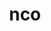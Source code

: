 ---
title: "nco"
layout: cache
categories: [package, develop]
meta: {"compilers": ["cce@18.0.0", "gcc@11.4.0", "intel-oneapi-compilers@2025.1.0"], "num_specs": 48, "num_specs_by_stack": {"e4s": 9, "e4s-cray-rhel": 18, "e4s-neoverse-v2": 10, "e4s-oneapi": 11, "root": 48}, "oss": ["rhel8", "ubuntu22.04"], "platforms": ["linux"], "stacks": ["e4s", "e4s-cray-rhel", "e4s-neoverse-v2", "e4s-oneapi", "root"], "targets": ["neoverse_v2", "x86_64_v3"], "versions": ["5.3.3"]}
spec_details: [{"compiler": "gcc@11.4.0", "hash": "2njid45baons4wzysqe4wydac2ray2gp", "os": "ubuntu22.04", "platform": "linux", "size": "-", "stacks": ["e4s-neoverse-v2", "root"], "target": "neoverse_v2", "variants": ["build_system=autotools", "~doc", "+openmp"], "versions": ["5.3.3"]}, {"compiler": "cce@18.0.0", "hash": "2ywzqyxiis7gmoy5orpy6o72cbcusaus", "os": "rhel8", "platform": "linux", "size": "-", "stacks": ["e4s-cray-rhel", "root"], "target": "x86_64_v3", "variants": ["build_system=autotools", "~doc", "+openmp"], "versions": ["5.3.3"]}, {"compiler": "gcc@11.4.0", "hash": "3dadqffwdxgy442jl4papbsocdqtocaq", "os": "ubuntu22.04", "platform": "linux", "size": "-", "stacks": ["e4s-neoverse-v2", "root"], "target": "neoverse_v2", "variants": ["build_system=autotools", "~doc", "+openmp"], "versions": ["5.3.3"]}, {"compiler": "gcc@11.4.0", "hash": "4fpisbtmuaccv5q6iif6v4vcyvc7q475", "os": "ubuntu22.04", "platform": "linux", "size": "-", "stacks": ["e4s", "root"], "target": "x86_64_v3", "variants": ["build_system=autotools", "~doc", "+openmp"], "versions": ["5.3.3"]}, {"compiler": "intel-oneapi-compilers@2025.1.0", "hash": "4revf7mdio4nenc5ns5zzhlabwzg3qyr", "os": "ubuntu22.04", "platform": "linux", "size": "-", "stacks": ["e4s-oneapi", "root"], "target": "x86_64_v3", "variants": ["build_system=autotools", "~doc", "+openmp"], "versions": ["5.3.3"]}, {"compiler": "intel-oneapi-compilers@2025.1.0", "hash": "4ugjdnyz2v33iavvj2umcamqvp64gwhg", "os": "ubuntu22.04", "platform": "linux", "size": "-", "stacks": ["e4s-oneapi", "root"], "target": "x86_64_v3", "variants": ["build_system=autotools", "~doc", "+openmp"], "versions": ["5.3.3"]}, {"compiler": "gcc@11.4.0", "hash": "52d3jyqdgozfq4nkpmkqcoy7zfid7avw", "os": "ubuntu22.04", "platform": "linux", "size": "-", "stacks": ["e4s", "root"], "target": "x86_64_v3", "variants": ["build_system=autotools", "~doc", "+openmp"], "versions": ["5.3.3"]}, {"compiler": "cce@18.0.0", "hash": "5pqza27kkyuju7ertm753pc555ny55re", "os": "rhel8", "platform": "linux", "size": "-", "stacks": ["e4s-cray-rhel", "root"], "target": "x86_64_v3", "variants": ["build_system=autotools", "~doc", "+openmp"], "versions": ["5.3.3"]}, {"compiler": "cce@18.0.0", "hash": "6llv5blof4dhneu4tncdgjnauh3b6tz7", "os": "rhel8", "platform": "linux", "size": "-", "stacks": ["e4s-cray-rhel", "root"], "target": "x86_64_v3", "variants": ["build_system=autotools", "~doc", "+openmp"], "versions": ["5.3.3"]}, {"compiler": "cce@18.0.0", "hash": "6s6dpy3nnmga4buxcpolwoxuq4wmhfck", "os": "rhel8", "platform": "linux", "size": "-", "stacks": ["e4s-cray-rhel", "root"], "target": "x86_64_v3", "variants": ["build_system=autotools", "~doc", "+openmp"], "versions": ["5.3.3"]}, {"compiler": "intel-oneapi-compilers@2025.1.0", "hash": "7clzz47wcnbse24nharqcn46v2l4yhe4", "os": "ubuntu22.04", "platform": "linux", "size": "-", "stacks": ["e4s-oneapi", "root"], "target": "x86_64_v3", "variants": ["build_system=autotools", "~doc", "+openmp"], "versions": ["5.3.3"]}, {"compiler": "gcc@11.4.0", "hash": "apfgmg5woe42reexs5b2wdny3bjzovum", "os": "ubuntu22.04", "platform": "linux", "size": "-", "stacks": ["e4s", "root"], "target": "x86_64_v3", "variants": ["build_system=autotools", "~doc", "+openmp"], "versions": ["5.3.3"]}, {"compiler": "cce@18.0.0", "hash": "axhhh6cgkc3x4leazhvode6usdqx5ehq", "os": "rhel8", "platform": "linux", "size": "-", "stacks": ["e4s-cray-rhel", "root"], "target": "x86_64_v3", "variants": ["build_system=autotools", "~doc", "+openmp"], "versions": ["5.3.3"]}, {"compiler": "cce@18.0.0", "hash": "cf6vjwmoz77uc7f7lfgb566pr3eqywlj", "os": "rhel8", "platform": "linux", "size": "-", "stacks": ["e4s-cray-rhel", "root"], "target": "x86_64_v3", "variants": ["build_system=autotools", "~doc", "+openmp"], "versions": ["5.3.3"]}, {"compiler": "intel-oneapi-compilers@2025.1.0", "hash": "cld2pq4jefsaxyvjft47n7veytz2ujpv", "os": "ubuntu22.04", "platform": "linux", "size": "-", "stacks": ["e4s-oneapi", "root"], "target": "x86_64_v3", "variants": ["build_system=autotools", "~doc", "+openmp"], "versions": ["5.3.3"]}, {"compiler": "intel-oneapi-compilers@2025.1.0", "hash": "fijqu67bif4jhzn4hi7tvwkzgoq4lilg", "os": "ubuntu22.04", "platform": "linux", "size": "-", "stacks": ["e4s-oneapi", "root"], "target": "x86_64_v3", "variants": ["build_system=autotools", "~doc", "+openmp"], "versions": ["5.3.3"]}, {"compiler": "gcc@11.4.0", "hash": "g7baq5pkmwxwrawvi2m3mcwjmoyp7klj", "os": "ubuntu22.04", "platform": "linux", "size": "-", "stacks": ["e4s-neoverse-v2", "root"], "target": "neoverse_v2", "variants": ["build_system=autotools", "~doc", "+openmp"], "versions": ["5.3.3"]}, {"compiler": "gcc@11.4.0", "hash": "gb6mrc7lrmb6e4spzrrsw45tns4hevx3", "os": "ubuntu22.04", "platform": "linux", "size": "-", "stacks": ["e4s", "root"], "target": "x86_64_v3", "variants": ["build_system=autotools", "~doc", "+openmp"], "versions": ["5.3.3"]}, {"compiler": "cce@18.0.0", "hash": "gibssm2eyan5nwhdtppruxbutdit4ujn", "os": "rhel8", "platform": "linux", "size": "-", "stacks": ["e4s-cray-rhel", "root"], "target": "x86_64_v3", "variants": ["build_system=autotools", "~doc", "+openmp"], "versions": ["5.3.3"]}, {"compiler": "intel-oneapi-compilers@2025.1.0", "hash": "i3pnnfgyjzsojof7seelxkrukz6a7rmw", "os": "ubuntu22.04", "platform": "linux", "size": "-", "stacks": ["e4s-oneapi", "root"], "target": "x86_64_v3", "variants": ["build_system=autotools", "~doc", "+openmp"], "versions": ["5.3.3"]}, {"compiler": "gcc@11.4.0", "hash": "ima7oubmq3n4s532yke2alx44woe5bao", "os": "ubuntu22.04", "platform": "linux", "size": "-", "stacks": ["e4s-neoverse-v2", "root"], "target": "neoverse_v2", "variants": ["build_system=autotools", "~doc", "+openmp"], "versions": ["5.3.3"]}, {"compiler": "cce@18.0.0", "hash": "je2fjszwery6m33urx6sc3w7ut3gibpm", "os": "rhel8", "platform": "linux", "size": "-", "stacks": ["e4s-cray-rhel", "root"], "target": "x86_64_v3", "variants": ["build_system=autotools", "~doc", "+openmp"], "versions": ["5.3.3"]}, {"compiler": "gcc@11.4.0", "hash": "ju5nrlbzzsexzws7axz3xuqtsjoi2gdn", "os": "ubuntu22.04", "platform": "linux", "size": "-", "stacks": ["e4s", "root"], "target": "x86_64_v3", "variants": ["build_system=autotools", "~doc", "+openmp"], "versions": ["5.3.3"]}, {"compiler": "cce@18.0.0", "hash": "lkgw4ihnro6uatdqnp6bbsg2g63qbee7", "os": "rhel8", "platform": "linux", "size": "-", "stacks": ["e4s-cray-rhel", "root"], "target": "x86_64_v3", "variants": ["build_system=autotools", "~doc", "+openmp"], "versions": ["5.3.3"]}, {"compiler": "gcc@11.4.0", "hash": "lynpwgafhvtrivnefezp2qolt66pqvqi", "os": "ubuntu22.04", "platform": "linux", "size": "-", "stacks": ["e4s-neoverse-v2", "root"], "target": "neoverse_v2", "variants": ["build_system=autotools", "~doc", "+openmp"], "versions": ["5.3.3"]}, {"compiler": "gcc@11.4.0", "hash": "muxbn6rkzoqgajt5vmu4fdusohvopg4n", "os": "ubuntu22.04", "platform": "linux", "size": "-", "stacks": ["e4s-neoverse-v2", "root"], "target": "neoverse_v2", "variants": ["build_system=autotools", "~doc", "+openmp"], "versions": ["5.3.3"]}, {"compiler": "gcc@11.4.0", "hash": "osloj3h5tjdk6kz3p7cfgjip5bpjqk5r", "os": "ubuntu22.04", "platform": "linux", "size": "-", "stacks": ["e4s-neoverse-v2", "root"], "target": "neoverse_v2", "variants": ["build_system=autotools", "~doc", "+openmp"], "versions": ["5.3.3"]}, {"compiler": "intel-oneapi-compilers@2025.1.0", "hash": "pp4xodpgg2g4maz4wq6t7ne2vsh63s77", "os": "ubuntu22.04", "platform": "linux", "size": "-", "stacks": ["e4s-oneapi", "root"], "target": "x86_64_v3", "variants": ["build_system=autotools", "~doc", "+openmp"], "versions": ["5.3.3"]}, {"compiler": "gcc@11.4.0", "hash": "qt3r5mn2o3rm4avnwepq3hlrmnfw3ysn", "os": "ubuntu22.04", "platform": "linux", "size": "-", "stacks": ["e4s-neoverse-v2", "root"], "target": "neoverse_v2", "variants": ["build_system=autotools", "~doc", "+openmp"], "versions": ["5.3.3"]}, {"compiler": "gcc@11.4.0", "hash": "rnbl6afqkungidpbu3jvpri4buvutxyg", "os": "ubuntu22.04", "platform": "linux", "size": "-", "stacks": ["e4s-neoverse-v2", "root"], "target": "neoverse_v2", "variants": ["build_system=autotools", "~doc", "+openmp"], "versions": ["5.3.3"]}, {"compiler": "cce@18.0.0", "hash": "shkdpqllzpotiuhkkbgokn6pvatlkj57", "os": "rhel8", "platform": "linux", "size": "-", "stacks": ["e4s-cray-rhel", "root"], "target": "x86_64_v3", "variants": ["build_system=autotools", "~doc", "+openmp"], "versions": ["5.3.3"]}, {"compiler": "gcc@11.4.0", "hash": "thdzfnoji4vhqbfoliqdn3qeu6xsrpti", "os": "ubuntu22.04", "platform": "linux", "size": "-", "stacks": ["e4s", "root"], "target": "x86_64_v3", "variants": ["build_system=autotools", "~doc", "+openmp"], "versions": ["5.3.3"]}, {"compiler": "cce@18.0.0", "hash": "udfi7k64lgr4jqsfbuzexa7kuog5xxsg", "os": "rhel8", "platform": "linux", "size": "-", "stacks": ["e4s-cray-rhel", "root"], "target": "x86_64_v3", "variants": ["build_system=autotools", "~doc", "+openmp"], "versions": ["5.3.3"]}, {"compiler": "cce@18.0.0", "hash": "uf5bb7oz4a4hlkf2wbqbiz6yvlmpstin", "os": "rhel8", "platform": "linux", "size": "-", "stacks": ["e4s-cray-rhel", "root"], "target": "x86_64_v3", "variants": ["build_system=autotools", "~doc", "+openmp"], "versions": ["5.3.3"]}, {"compiler": "intel-oneapi-compilers@2025.1.0", "hash": "uyaggghwdhv33s3ntv3kxx45kzljnycr", "os": "ubuntu22.04", "platform": "linux", "size": "-", "stacks": ["e4s-oneapi", "root"], "target": "x86_64_v3", "variants": ["build_system=autotools", "~doc", "+openmp"], "versions": ["5.3.3"]}, {"compiler": "gcc@11.4.0", "hash": "vsnmgjcxzjs6huksfzzdqvfskehdw6km", "os": "ubuntu22.04", "platform": "linux", "size": "-", "stacks": ["e4s-neoverse-v2", "root"], "target": "neoverse_v2", "variants": ["build_system=autotools", "~doc", "+openmp"], "versions": ["5.3.3"]}, {"compiler": "cce@18.0.0", "hash": "widwop3vvwbuex7hsvemuejszg23dqyf", "os": "rhel8", "platform": "linux", "size": "-", "stacks": ["e4s-cray-rhel", "root"], "target": "x86_64_v3", "variants": ["build_system=autotools", "~doc", "+openmp"], "versions": ["5.3.3"]}, {"compiler": "cce@18.0.0", "hash": "wqj5uo5n2iwkqbfhp4xal3426paiphou", "os": "rhel8", "platform": "linux", "size": "-", "stacks": ["e4s-cray-rhel", "root"], "target": "x86_64_v3", "variants": ["build_system=autotools", "~doc", "+openmp"], "versions": ["5.3.3"]}, {"compiler": "gcc@11.4.0", "hash": "wqzva7l7t4mrdfyqcfxdgdekwcl5rl5v", "os": "ubuntu22.04", "platform": "linux", "size": "-", "stacks": ["e4s", "root"], "target": "x86_64_v3", "variants": ["build_system=autotools", "~doc", "+openmp"], "versions": ["5.3.3"]}, {"compiler": "intel-oneapi-compilers@2025.1.0", "hash": "wytmgstv64uhxtuoqd5dlcij3wmjnfuk", "os": "ubuntu22.04", "platform": "linux", "size": "-", "stacks": ["e4s-oneapi", "root"], "target": "x86_64_v3", "variants": ["build_system=autotools", "~doc", "+openmp"], "versions": ["5.3.3"]}, {"compiler": "gcc@11.4.0", "hash": "wzx3w7cvafgv5lh437rbt5hcki4tjcju", "os": "ubuntu22.04", "platform": "linux", "size": "-", "stacks": ["e4s", "root"], "target": "x86_64_v3", "variants": ["build_system=autotools", "~doc", "+openmp"], "versions": ["5.3.3"]}, {"compiler": "intel-oneapi-compilers@2025.1.0", "hash": "x2htembxint54nd2ldizasrmlme3vkn5", "os": "ubuntu22.04", "platform": "linux", "size": "-", "stacks": ["e4s-oneapi", "root"], "target": "x86_64_v3", "variants": ["build_system=autotools", "~doc", "+openmp"], "versions": ["5.3.3"]}, {"compiler": "cce@18.0.0", "hash": "xlhdo2jif6krszhqtxy7tozrewn3uuiq", "os": "rhel8", "platform": "linux", "size": "-", "stacks": ["e4s-cray-rhel", "root"], "target": "x86_64_v3", "variants": ["build_system=autotools", "~doc", "+openmp"], "versions": ["5.3.3"]}, {"compiler": "intel-oneapi-compilers@2025.1.0", "hash": "ympnppju6qdzmf5xrma3oejthnufhuw5", "os": "ubuntu22.04", "platform": "linux", "size": "-", "stacks": ["e4s-oneapi", "root"], "target": "x86_64_v3", "variants": ["build_system=autotools", "~doc", "+openmp"], "versions": ["5.3.3"]}, {"compiler": "cce@18.0.0", "hash": "z3ij453bir2m6lnt5ckv7mp36ehzvpzh", "os": "rhel8", "platform": "linux", "size": "-", "stacks": ["e4s-cray-rhel", "root"], "target": "x86_64_v3", "variants": ["build_system=autotools", "~doc", "+openmp"], "versions": ["5.3.3"]}, {"compiler": "gcc@11.4.0", "hash": "zaoantvnbvm2kfa4vob2ev5kr3mhc5sk", "os": "ubuntu22.04", "platform": "linux", "size": "-", "stacks": ["e4s", "root"], "target": "x86_64_v3", "variants": ["build_system=autotools", "~doc", "+openmp"], "versions": ["5.3.3"]}, {"compiler": "cce@18.0.0", "hash": "zlm3xhblw5iiikrru7gsqsymhsfhy676", "os": "rhel8", "platform": "linux", "size": "-", "stacks": ["e4s-cray-rhel", "root"], "target": "x86_64_v3", "variants": ["build_system=autotools", "~doc", "+openmp"], "versions": ["5.3.3"]}, {"compiler": "cce@18.0.0", "hash": "zsuufgub6pud5wtgapt7b5x7xmjpwoge", "os": "rhel8", "platform": "linux", "size": "-", "stacks": ["e4s-cray-rhel", "root"], "target": "x86_64_v3", "variants": ["build_system=autotools", "~doc", "+openmp"], "versions": ["5.3.3"]}]
---